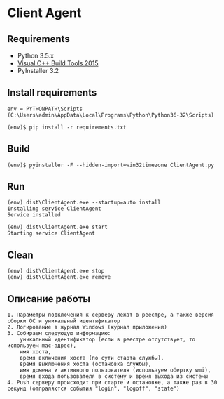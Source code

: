 # Client Agent

## Requirements

  * Python 3.5.x
  * [Visual C++ Build Tools 2015](http://go.microsoft.com/fwlink/?LinkId=691126)
  * PyInstaller 3.2

## Install requirements

    env = PYTHONPATH\Scripts (C:\Users\admin\AppData\Local\Programs\Python\Python36-32\Scripts)

    (env)$ pip install -r requirements.txt

## Build

    (env)$ pyinstaller -F --hidden-import=win32timezone ClientAgent.py

## Run

    (env) dist\ClientAgent.exe --startup=auto install
    Installing service ClientAgent
    Service installed

    (env) dist\ClientAgent.exe start
    Starting service ClientAgent

## Clean

    (env) dist\ClientAgent.exe stop
    (env) dist\ClientAgent.exe remove

## Описание работы

    1. Параметры подключения к серверу лежат в реестре, а также версия сборки ОС и уникальный идентификатор
    2. Логирование в журнал Windows (журнал приложений)
    3. Собираем следующую информацию:
        уникальный идентификатор (если в реестре отсутствует, то используем mac-адрес),
        имя хоста,
        время включения хоста (по сути старта службы),
        время выключения хоста (остановка службы),
        имя домена и активного пользователя (используем обертку wmi),
        время входа пользователя в систему и время выхода из системы
    4. Push серверу происходит при старте и остановке, а также раз в 30 секунд (отпраляются события "login", "logoff", "state")
